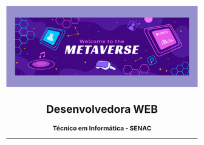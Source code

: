 ![](7376461.jpg)
<h1 align="center">Desenvolvedora WEB</h1>
<h3 align="center">Técnico em Informática - SENAC</h3>
<hr>
